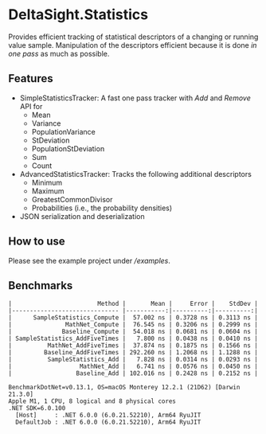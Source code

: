 # DeltaSight.Statistics
Provides efficient tracking of statistical descriptors of a changing or running value sample.
Manipulation of the descriptors efficient because it is done *in one pass* as much as possible.

## Features
* SimpleStatisticsTracker: A fast one pass tracker with *Add* and *Remove* API for
   - Mean
   - Variance
   - PopulationVariance
   - StDeviation
   - PopulationStDeviation
   - Sum
   - Count
* AdvancedStatisticsTracker: Tracks the following additional descriptors
   - Minimum
   - Maximum
   - GreatestCommonDivisor
   - Probabilities (i.e., the probability densities)
* JSON serialization and deserialization

## How to use
Please see the example project under */examples*.
## Benchmarks
```
|                        Method |       Mean |     Error |    StdDev |
|------------------------------ |-----------:|----------:|----------:|
|      SampleStatistics_Compute |  57.002 ns | 0.3728 ns | 0.3113 ns |
|               MathNet_Compute |  76.545 ns | 0.3206 ns | 0.2999 ns |
|              Baseline_Compute |  54.018 ns | 0.0681 ns | 0.0604 ns |
| SampleStatistics_AddFiveTimes |   7.800 ns | 0.0438 ns | 0.0410 ns |
|          MathNet_AddFiveTimes |  37.874 ns | 0.1875 ns | 0.1566 ns |
|         Baseline_AddFiveTimes | 292.260 ns | 1.2068 ns | 1.1288 ns |
|          SampleStatistics_Add |   7.828 ns | 0.0314 ns | 0.0293 ns |
|                   MathNet_Add |   6.741 ns | 0.0576 ns | 0.0450 ns |
|                  Baseline_Add | 102.016 ns | 0.2428 ns | 0.2152 ns |
```
```
BenchmarkDotNet=v0.13.1, OS=macOS Monterey 12.2.1 (21D62) [Darwin 21.3.0]
Apple M1, 1 CPU, 8 logical and 8 physical cores
.NET SDK=6.0.100
  [Host]     : .NET 6.0.0 (6.0.21.52210), Arm64 RyuJIT
  DefaultJob : .NET 6.0.0 (6.0.21.52210), Arm64 RyuJIT
```
